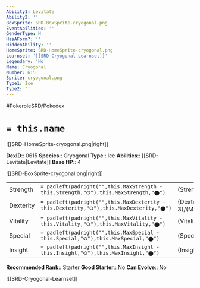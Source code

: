 ```yaml
---
Ability1: Levitate
Ability2: ''
BoxSprite: SRD-BoxSprite-cryogonal.png
EventAbilities: ''
GenderType: N
HasAForm?: ''
HiddenAbility: ''
HomeSprite: SRD-HomeSprite-cryogonal.png
Learnset: '[[SRD-Cryogonal-Learnset]]'
Legendary: 'No'
Name: Cryogonal
Number: 615
Sprite: cryogonal.png
Type1: Ice
Type2: ''
---
```


#PokeroleSRD/Pokedex

# `= this.name`

![[SRD-HomeSprite-cryogonal.png|right]]

**DexID**:: 0615
**Species**:: Cryogonal
**Type**:: Ice
**Abilities**:: [[SRD-Levitate|Levitate]]
**Base HP**:: 4

![[SRD-BoxSprite-cryogonal.png|right]]

|           |                                                                                        |                                          |
| --------- | -------------------------------------------------------------------------------------- | ---------------------------------------- |
| Strength  | `= padleft(padright("",this.MaxStrength - this.Strength,"⭘"),this.MaxStrength,"⬤")`    | (Strength::2)/(MaxStrength::4)   |
| Dexterity | `= padleft(padright("",this.MaxDexterity - this.Dexterity,"⭘"),this.MaxDexterity,"⬤")` | (Dexterity:: 3)/(MaxDexterity::6) |
| Vitality  | `= padleft(padright("",this.MaxVitality - this.Vitality,"⭘"),this.MaxVitality,"⬤")`    | (Vitality::1)/(MaxVitality::3)   |
| Special   | `= padleft(padright("",this.MaxSpecial - this.Special,"⭘"),this.MaxSpecial,"⬤")`       | (Special::3)/(MaxSpecial::6)     |
| Insight   | `= padleft(padright("",this.MaxInsight - this.Insight,"⭘"),this.MaxInsight,"⬤")`       | (Insight::3)/(MaxInsight::7)     |

**Recommended Rank**:: Starter
**Good Starter**:: No
**Can Evolve**:: No

![[SRD-Cryogonal-Learnset]]